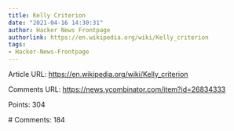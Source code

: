 ```yaml
---
title: Kelly Criterion
date: "2021-04-16 14:30:31"
author: Hacker News Frontpage
authorlink: https://en.wikipedia.org/wiki/Kelly_criterion
tags:
- Hacker-News-Frontpage
---
```


<p>Article URL: <a href="https://en.wikipedia.org/wiki/Kelly_criterion">https://en.wikipedia.org/wiki/Kelly_criterion</a></p>
<p>Comments URL: <a href="https://news.ycombinator.com/item?id=26834333">https://news.ycombinator.com/item?id=26834333</a></p>
<p>Points: 304</p>
<p># Comments: 184</p>

